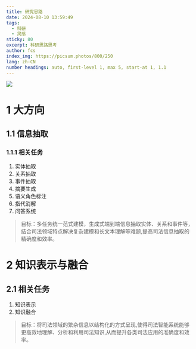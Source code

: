 ```yaml
---
title: 研究思路
date: 2024-08-10 13:59:49
tags:
  - 科研
  - 灵感
sticky: 80
excerpt: 科研思路思考
author: fcs
index_img: https://picsum.photos/800/250
lang: zh-CN
number headings: auto, first-level 1, max 5, start-at 1, 1.1
---
```


![](https://picsum.photos/800/250)

# 1 大方向

## 1.1 信息抽取

### 1.1.1 相关任务

1. 实体抽取
2. 关系抽取
3. 事件抽取
4. 摘要生成
5. 语义角色标注
6. 指代消解
7. 问答系统

> 目标：多任务统一范式建模，生成式端到端信息抽取实体、关系和事件等，结合司法领域特点解决复杂建模和长文本理解等难题,提高司法信息抽取的精确度和效率。

# 2 知识表示与融合

## 2.1 相关任务

1. 知识表示
2. 知识融合

> 目标：将司法领域的繁杂信息以结构化的方式呈现,使得司法智能系统能够更高效地理解、分析和利用司法知识,从而提升各类司法应用的准确度和效率。


